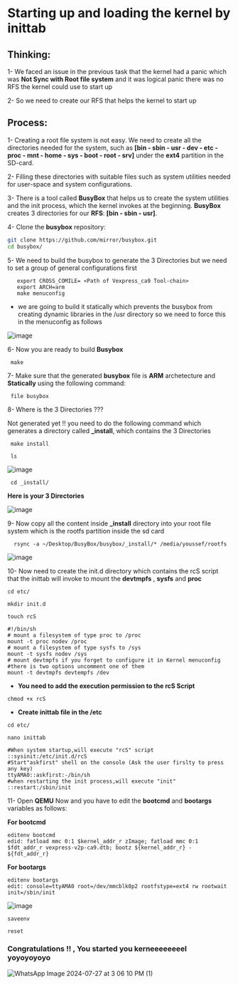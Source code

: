 # Starting up and loading the kernel by inittab

## Thinking:

1- We faced an issue in the previous task that the kernel had a panic which was **Not Sync with Root file system** and it was logical panic there was no RFS the kernel could use to start up

2- So we need to create our RFS that helps the kernel to start up

## Process:

1- Creating a root file system is not easy. We need to create all the directories needed for the system, such as **[bin - sbin - usr - dev - etc - proc - mnt - home - sys - boot - root - srv]** under the **ext4** partition in the SD-card.
   
2- Filling these directories with suitable files such as system utilities needed for user-space and system configurations.

3- There is a tool called **BusyBox** that helps us to create the system utilities and the init process, which the kernel invokes at the beginning. **BusyBox** creates 3 directories for our **RFS**: **[bin - sbin - usr]**.

4- Clone the **busybox** repository:

   ```bash
   git clone https://github.com/mirror/busybox.git
   cd busybox/
   ```

    
5- We need to build the busybox to generate the 3 Directories but we need to set a group of general configurations first

   ```
      export CROSS_COMILE= <Path of Vexpress_ca9 Tool-chain>
      export ARCH=arm
      make menuconfig
   ```
    
- we are going to build it statically which prevents the busybox from creating dynamic libraries in the /usr directory so we need to force this in the menuconfig as follows
      
 ![image](https://github.com/user-attachments/assets/598e1fdc-05ef-4372-af6e-a5e26f83465f)
      
 6- Now you are ready to build **Busybox**
 
     make
     
 7- Make sure that the generated **busybox** file is **ARM** archetecture and **Statically** using the following command:
     
     file busybox
     
 8- Where is the 3 Directories ???
 
 Not generated yet !! you need to do the following command which generates a directory called **_install**, which contains the 3 Directories

     make install

     ls
     
![image](https://github.com/user-attachments/assets/345a845f-c9e5-4796-b486-018355d64262)
     

     cd _install/

     
**Here is your 3 Directories**
     
![image](https://github.com/user-attachments/assets/8f163dc0-ec01-460c-977e-350c4cc2e055)

  9- Now copy all the content inside **_install** directory into your root file system which is the rootfs partition inside the sd card
      
      
      rsync -a ~/Desktop/BusyBox/busybox/_install/* /media/youssef/rootfs
      

![image](https://github.com/user-attachments/assets/0b218c09-3eec-4d65-99da-6ca8af04e373)

10- Now need to create the init.d directory which contains the rcS script that the inittab will invoke to mount the **devtmpfs** , **sysfs** and **proc**
      
```      
cd etc/
```

```
mkdir init.d
```

```
touch rcS
```

```
#!/bin/sh
# mount a filesystem of type proc to /proc
mount -t proc nodev /proc
# mount a filesystem of type sysfs to /sys
mount -t sysfs nodev /sys
# mount devtmpfs if you forget to configure it in Kernel menuconfig
#there is two options uncomment one of them  
mount -t devtmpfs devtempfs /dev
```

- **You need to add the execution permission to the rcS Script**

```
chmod +x rcS
```   

- **Create inittab file in the /etc**

```     
cd etc/
```

```      
nano inittab
```
```
#When system startup,will execute "rcS" script
::sysinit:/etc/init.d/rcS
#Start"askfirst" shell on the console (Ask the user firslty to press any key) 
ttyAMA0::askfirst:-/bin/sh
#when restarting the init process,will execute "init" 
::restart:/sbin/init
```
      
11- Open **QEMU** Now and you have to edit the **bootcmd** and **bootargs** variables as follows:

**For bootcmd**

```
editenv bootcmd
edid: fatload mmc 0:1 $kernel_addr_r zImage; fatload mmc 0:1 $fdt_addr_r vexpress-v2p-ca9.dtb; bootz ${kernel_addr_r} - ${fdt_addr_r}
```

**For bootargs**

```
editenv bootargs
edit: console=ttyAMA0 root=/dev/mmcblk0p2 rootfstype=ext4 rw rootwait init=/sbin/init 
```

![image](https://github.com/user-attachments/assets/6bd6be4f-96ad-4ddb-a465-165efbc49891)

```
saveenv
```

```
reset
```

### Congratulations !! , You started you kerneeeeeeeel yoyoyoyoyo

      
      
![WhatsApp Image 2024-07-27 at 3 06 10 PM (1)](https://github.com/user-attachments/assets/2f20bd45-8d9f-4085-a1f6-f3901670a2bc)

      
      
    

      


